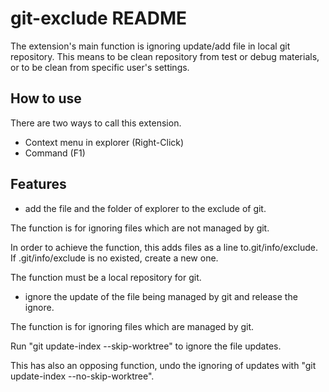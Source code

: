 # git-exclude README

 The extension's main function is ignoring update/add file in local git repository.
 This means to be clean repository from test or debug materials, or to be clean from specific user's settings.

## How to use

There are two ways to call this extension.

* Context menu in explorer (Right-Click)
* Command (F1)

## Features

* add the file and the folder of explorer to the exclude of git.

The function is for ignoring files which are not managed by git.

In order to achieve the function, this adds files as a line to.git/info/exclude.
If .git/info/exclude is no existed, create a new one.

The function must be a local repository for git.

* ignore the update of the file being managed by git and release the ignore.

The function is for ignoring files which are managed by git.

Run "git update-index --skip-worktree" to ignore the file updates.

This has also an opposing function, undo the ignoring of updates with "git update-index --no-skip-worktree".
